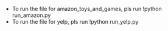 - To run the file for amazon_toys_and_games, pls run !python run_amazon.py
- To run the file for yelp, pls run !python run_yelp.py
